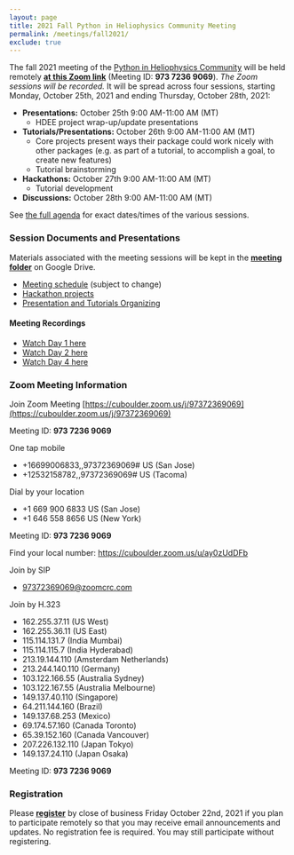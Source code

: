 ```yaml
---
layout: page
title: 2021 Fall Python in Heliophysics Community Meeting
permalink: /meetings/fall2021/
exclude: true
---
```


The fall 2021 meeting of the [Python in Heliophysics Community](http://heliopython.org) will be held remotely [**at this Zoom link**](https://cuboulder.zoom.us/j/97372369069) (Meeting ID: **973 7236 9069**). _The Zoom sessions will be recorded._ It will be spread across four sessions, starting Monday, October 25th, 2021 and ending Thursday, October 28th, 2021:

 - **Presentations:** October 25th 9:00 AM-11:00 AM (MT)
   - HDEE project wrap-up/update presentations
 - **Tutorials/Presentations:** October 26th 9:00 AM-11:00 AM (MT)
   - Core projects present ways their package could work nicely with other packages (e.g. as part of a tutorial, to accomplish a goal, to create new features)
   - Tutorial brainstorming
 - **Hackathons:** October 27th 9:00 AM-11:00 AM (MT)
   - Tutorial development
 - **Discussions:** October 28th 9:00 AM-11:00 AM (MT)

See [the full agenda](https://docs.google.com/spreadsheets/d/19zVGD72ZFPrKS-o2DYjrBVAHtEY8EKEkFGjYa21XQgU/edit?usp=sharing) for exact dates/times of the various sessions.

### Session Documents and Presentations

Materials associated with the meeting sessions will be kept in the [**meeting folder**](https://drive.google.com/drive/folders/1R81Q0gH09IV41sU9HUZGQWDwJ2YXa78Q?usp=sharing) on Google Drive.

 - [Meeting schedule](https://docs.google.com/spreadsheets/d/19zVGD72ZFPrKS-o2DYjrBVAHtEY8EKEkFGjYa21XQgU/edit?usp=sharing) (subject to change)
 - [Hackathon projects](https://docs.google.com/spreadsheets/d/1sH56PhoabRuAnC5lY7SdR0erNYgGPZooYRaKRQhuIOY/edit?usp=sharing)
 - [Presentation and Tutorials Organizing](https://docs.google.com/spreadsheets/d/1RjtwiHizFQd4FYONaV8ih7igGcNWFU5u24k_xEJciOk/edit?usp=sharing)

#### Meeting Recordings

 - [Watch Day 1 here](https://o365coloradoedu-my.sharepoint.com/:v:/g/personal/juba8233_colorado_edu/EWS-qfuXNIVNgOg3xdyK-uIBiYNOtIVReAmP0slG9VO_UQ?e=vrZRTK)
 - [Watch Day 2 here](https://o365coloradoedu-my.sharepoint.com/:v:/g/personal/juba8233_colorado_edu/EVnxaritV6FIuDJsCeT8ypsBK6bEl1sLvu2foqXd1unMrw?e=3d6qua)
 - [Watch Day 4 here](https://o365coloradoedu-my.sharepoint.com/:v:/g/personal/juba8233_colorado_edu/EU5lJTEhiwNJmsYdUddTDlkBDkFiK_ITHAVcEOdsA4DOJQ?e=hNgBdo)

### Zoom Meeting Information

Join Zoom Meeting
[https://cuboulder.zoom.us/j/97372369069](https://cuboulder.zoom.us/j/97372369069)

Meeting ID: **973 7236 9069**

One tap mobile
 - +16699006833,,97372369069# US (San Jose)
 - +12532158782,,97372369069# US (Tacoma)

Dial by your location
 - +1 669 900 6833 US (San Jose)
 - +1 646 558 8656 US (New York)

Meeting ID: **973 7236 9069**

Find your local number: https://cuboulder.zoom.us/u/ay0zUdDFb

Join by SIP
 - 97372369069@zoomcrc.com

Join by H.323
 - 162.255.37.11 (US West)
 - 162.255.36.11 (US East)
 - 115.114.131.7 (India Mumbai)
 - 115.114.115.7 (India Hyderabad)
 - 213.19.144.110 (Amsterdam Netherlands)
 - 213.244.140.110 (Germany)
 - 103.122.166.55 (Australia Sydney)
 - 103.122.167.55 (Australia Melbourne)
 - 149.137.40.110 (Singapore)
 - 64.211.144.160 (Brazil)
 - 149.137.68.253 (Mexico)
 - 69.174.57.160 (Canada Toronto)
 - 65.39.152.160 (Canada Vancouver)
 - 207.226.132.110 (Japan Tokyo)
 - 149.137.24.110 (Japan Osaka)

Meeting ID: **973 7236 9069**

### Registration

Please [**register**](https://forms.gle/dchiQzPHkcjf3SUQ7) by close of business Friday October 22nd, 2021 if you plan to participate remotely so that you may receive email announcements and updates.  No registration fee is required.  You may still participate without registering.
